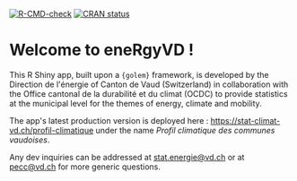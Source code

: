 [![R-CMD-check](https://github.com/mick-weber/eneRgyVD/actions/workflows/R-CMD-check.yaml/badge.svg)](https://github.com/mick-weber/eneRgyVD/actions/workflows/R-CMD-check.yaml)
[![CRAN status](https://www.r-pkg.org/badges/version/eneRgyVD)](https://CRAN.R-project.org/package=eneRgyVD)

# **Welcome to eneRgyVD** ! 

This R Shiny app, built upon a `{golem}` framework, is developed by the Direction de l'énergie of Canton de Vaud (Switzerland) in collaboration with the Office cantonal de la durabilité et du climat (OCDC) to provide statistics at the municipal level for the themes of energy, climate and mobility.

The app's latest production version is deployed here : https://stat-climat-vd.ch/profil-climatique under the name *Profil climatique des communes vaudoises*.

Any dev inquiries can be addressed at [stat.energie@vd.ch](mailto:stat.energie@vd.ch?subject=Question-eneRgyVD) or at [pecc@vd.ch](mailto:pecc@vd.ch?subject=Question-profil-climatique) for more generic questions.
